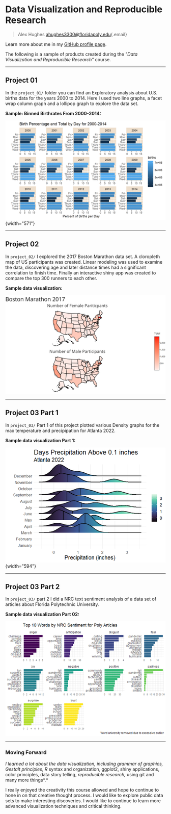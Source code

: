 # Data Visualization and Reproducible Research

> Alex Hughes [ahughes3300\@floridapoly.edu](mailto:ahughes3300@floridapoly.edu){.email}

Learn more about me in my [GitHub profile page](https://github.com/ahughes3300).

The following is a sample of products created during the *"Data Visualization and Reproducible Research"* course.

------------------------------------------------------------------------

## Project 01

In the `project_01/` folder you can find an Exploratory analysis about  U.S. births data for the years 2000 to 2014. Here I used two line graphs, a facet wrap column graph and a lollipop graph to explore the data set.

**Sample: Binned Birthrates From 2000-2014:**

![Facet Wrap of birth rates 2000-2014 by day of the week](figures/Project1_fig3.jpg){width="571"}

------------------------------------------------------------------------

## Project 02

In `project_02/` I explored the 2017 Boston Marathon data set. A cloropleth map of US participants was created. Linear modeling was used to examine the data, discovering age and later distance times had a significant correlation to finish time. Finally an interactive shiny app was created to compare the top 300 runners to each other.

**Sample data visualization:**

![Map of number of 2017 Boston Marathon Runners by State and Sex](figures/proj2_fig.png)

------------------------------------------------------------------------

## Project 03 Part 1

In `project_03/` Part 1 of this project plotted various Density graphs for the max temperature and precipipation for Atlanta 2022.

**Sample data visualization Part 1:**

![Precipitation Density Ridge Graph for Atlanta 2022](figures/proj3_fig2.jpg){width="594"}

------------------------------------------------------------------------

## Project 03 Part 2

In `project_03/` part 2 I did a NRC text sentiment analysis of a data set of articles about Florida Polytechnic University.

**Sample data visualization Part 02:**

![Top 10 Words per NRC Sentiment](figures/Project3_fig.jpg)

------------------------------------------------------------------------

### Moving Forward

*I learned a lot about the data visualization, including grammar of graphics, Gestalt principles, R* syntax and organization, ggplot2, shiny applications, color principles, data story telling, *reproducible research,* using git and many more things*.*

I really enjoyed the creativity this course allowed and hope to continue to hone in on that creative thought process. I would like to explore public data sets to make interesting discoveries. I would like to continue to learn more advanced visualization techniques and critical thinking. 

